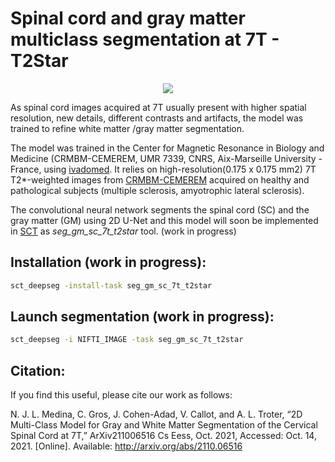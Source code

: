 # Spinal cord and gray matter multiclass segmentation at 7T - T2Star 

<p align="center">
<img src="https://user-images.githubusercontent.com/77469192/137283335-e527909c-9ec2-4790-9e66-246d492fbed9.gif" />
</p>


As spinal cord images acquired at 7T usually present with higher spatial resolution, new details, different contrasts and artifacts, the model was trained to refine white matter /gray matter segmentation.


The model was trained in the Center for Magnetic Resonance in Biology and Medicine (CRMBM-CEMEREM, UMR 7339, CNRS, Aix-Marseille University - France, using [ivadomed](http://ivadomed.org/). It relies on high-resolution(0.175 x 0.175 mm2) 7T T2*-weighted images from [CRMBM-CEMEREM](https://crmbm.univ-amu.fr/topic/spinal-cord-imaging/) acquired on healthy and pathological subjects (multiple sclerosis, amyotrophic lateral sclerosis). 

The convolutional neural network segments the spinal cord (SC) and the gray matter (GM) using 2D U-Net and this model will soon be implemented in [SCT](https://spinalcordtoolbox.com/en/stable/) as *seg_gm_sc_7t_t2star* tool. (work in progress)


## Installation (work in progress): 
```bash
sct_deepseg -install-task seg_gm_sc_7t_t2star
```

## Launch segmentation (work in progress):
```bash
sct_deepseg -i NIFTI_IMAGE -task seg_gm_sc_7t_t2star
```





## Citation:

If you find this useful, please cite our work as follows:

N. J. L. Medina, C. Gros, J. Cohen-Adad, V. Callot, and A. L. Troter, “2D Multi-Class Model for Gray and White Matter Segmentation of the Cervical Spinal Cord at 7T,” ArXiv211006516 Cs Eess, Oct. 2021, Accessed: Oct. 14, 2021. [Online]. Available: http://arxiv.org/abs/2110.06516
